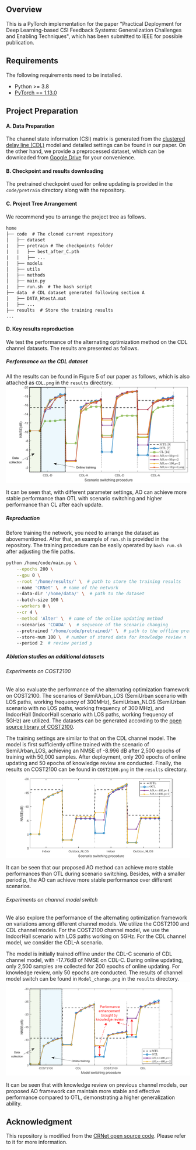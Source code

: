 ## Overview
This is a PyTorch implementation for the paper "Practical Deployment for Deep Learning-based CSI Feedback Systems: Generalization Challenges and Enabling Techniques", which has been submitted to IEEE for possible publication.

## Requirements

The following requirements need to be installed.
- Python >= 3.8
- [PyTorch == 1.13.0](https://pytorch.org/get-started/previous-versions/#v1130)

## Project Preparation

#### A. Data Preparation

The channel state information (CSI) matrix is generated from the [clustered delay line (CDL)](https://portal.3gpp.org/desktopmodules/Specifications/SpecificationDetails.aspx?specificationId=3173) model and detailed settings can be found in our paper. On the other hand, we provide a preprocessed dataset, which can be downloaded from [Google Drive](https://drive.google.com/drive/folders/1l0kJjXztHF03ojJFH4EFoo3YaXw81Jn_?usp=sharing) for your convenience.


#### B. Checkpoint and results downloading
The pretrained checkpoint used for online updating is provided in the `code/pretrain` directory along with the repository.

#### C. Project Tree Arrangement

We recommend you to arrange the project tree as follows.

```
home
├── code  # The cloned current repository
│   ├── dataset
|   ├── pretrain # The checkpoints folder
|   |   ├── best_after_C.pth
|   |   ├── ...
│   ├── models
│   ├── utils
│   ├── methods
│   ├── main.py
|   ├── run.sh  # The bash script
├── data  # CDL dataset generated following section A
│   ├── DATA_HtestA.mat
│   ├── ...
├── results  # Store the training results
...
```
#### D. Key results reproduction

We test the performance of the alternating optimization method on the CDL channel datasets. The results are presented as follows. 
##### Performance on the CDL dataset
All the results can be found in Figure 5 of our paper as follows, which is also attached as `CDL.png` in the `results` directory.
![image](https://github.com/zhang-xd18/AlterOpt/blob/main/results/CDL.png)

It can be seen that, with different parameter settings, AO can achieve more stable performance than OTL with scenario switching and higher performance than CL after each update. 

##### Reproduction
Before training the network, you need to arrange the dataset as abovementioned. After that, an example of `run.sh` is provided in the repository. The training procedure can be easily operated by `bash run.sh` after adjusting the file paths.

``` bash
python /home/code/main.py \
    --epochs 200 \
    --gpu 0 \
    --root '/home/results/' \  # path to store the training results
    --name 'CRNet' \  # name of the network
    --data-dir '/home/data/' \  # path to the dataset 
    --batch-size 100 \
    --workers 0 \
    --cr 4 \
    --method 'Alter' \  # name of the online updating method
    --scenarios 'CDADA' \  # sequence of the scenario changing
    --pretrained '/home/code/pretrained/' \  # path to the offline pretrained checkpoints
    --store-num 100 \  # number of stored data for knowledge review n
    --period 2  # review period p
```
##### Ablation studies on additional datasets
###### Experiments on COST2100
We also evaluate the performance of the alternating optimization framework on COST2100. The scenarios of SemiUrban_LOS (SemiUrban scenario with LOS paths, working frequency of 300MHz), SemiUrban_NLOS (SemiUrban scenario with no LOS paths, working frequency of 300 MHz), and IndoorHall (IndoorHall scenario with LOS paths, working frequency of 5GHz) are utilized. The datasets can be generated according to the [open source library of COST2100](https://github.com/cost2100/cost2100). 

The training settings are similar to that on the CDL channel model. The model is first sufficiently offline trained with the scenario of SemiUrban_LOS, achieving an NMSE of -8.996 dB after 2,500 epochs of training with 50,000 samples. After deployment, only 200 epochs of online updating and 50 epochs of knowledge review are conducted. Finally, the results on COST2100 can be found in `COST2100.png` in the `results` directory.
![image](https://github.com/zhang-xd18/AlterOpt/blob/main/results/COST2100.png)

It can be seen that our proposed AO method can achieve more stable performances than OTL during scenario switching. Besides, with a smaller period p, the AO can achieve more stable performance over different scenarios.

###### Experiments on channel model switch
We also explore the performance of the alternating optimization framework on variations among different channel models. We utilize the COST2100 and CDL channel models. For the COST2100 channel model, we use the IndoorHall scenario with LOS paths working on 5GHz. For the CDL channel model, we consider the CDL-A scenario. 

The model is initially trained offline under the CDL-C scenario of CDL channel model, with -17.76dB of NMSE on CDL-C.
During online updating, only 2,500 samples are collected for 200 epochs of online updating. For knowledge review, only 50 epochs are conducted.
The results of channel model switch can be found in `Model_change.png` in the `results` directory.
![image](https://github.com/zhang-xd18/AlterOpt/blob/main/results/Model_change.png)

It can be seen that with knowledge review on previous channel models, our proposed AO framework can maintain more stable and effective performance compared to OTL, demonstrating a higher generalization ability.

## Acknowledgment

This repository is modified from the [CRNet open source code](https://github.com/Kylin9511/CRNet). Please refer to it for more information.

